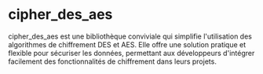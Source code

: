 # cipher_des_aes
cipher_des_aes est une bibliothèque conviviale qui simplifie l'utilisation des algorithmes de chiffrement DES et AES. Elle offre une solution pratique et flexible pour sécuriser les données, permettant aux développeurs d'intégrer facilement des fonctionnalités de chiffrement dans leurs projets.
